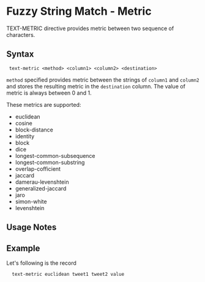 # Fuzzy String Match - Metric

TEXT-METRIC directive provides metric between two sequence of characters.

## Syntax

```
 text-metric <method> <column1> <column2> <destination>
```

```method``` specified provides metric between the strings of ```column1``` and ```column2```
 and stores the resulting metric in the ```destination``` column. The value of metric is always between
 0 and 1.

These metrics are supported:

* euclidean
* cosine
* block-distance
* identity
* block
* dice
* longest-common-subsequence
* longest-common-substring
* overlap-cofficient
* jaccard
* damerau-levenshtein
* generalized-jaccard
* jaro
* simon-white
* levenshtein


## Usage Notes



## Example

Let's following is the record

```
  text-metric euclidean tweet1 tweet2 value
```

